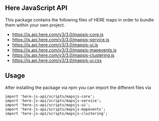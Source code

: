 ## Here JavaScript API

This package contains the following files of HERE maps in order to bundle them within your own project.

* https://js.api.here.com/v3/3.0/mapsjs-core.js
* https://js.api.here.com/v3/3.0/mapsjs-service.js
* https://js.api.here.com/v3/3.0/mapsjs-ui.js
* https://js.api.here.com/v3/3.0/mapsjs-mapevents.js
* https://js.api.here.com/v3/3.0/mapsjs-clustering.js
* https://js.api.here.com/v3/3.0/mapsjs-ui.css


## Usage

After installing the package via npm you can import the different files via
```
import 'here-js-api/scripts/mapsjs-core';
import 'here-js-api/scripts/mapsjs-service';
import 'here-js-api/scripts/mapsjs-ui';
import 'here-js-api/scripts/mapsjs-mapevents';
import 'here-js-api/scripts/mapsjs-clustering';
```


